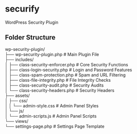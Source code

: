 # securify
WordPress Security Plugin

## Folder Structure
wp-security-plugin/ <br/>
├── wp-security-plugin.php       # Main Plugin File <br/>
├── includes/ <br/>
│   ├── class-security-enforcer.php    # Core Security Functions <br/>
│   ├── class-login-security.php       # Login and Password Features <br/>
│   ├── class-spam-protection.php      # Spam and URL Filtering <br/>
│   ├── class-file-integrity.php       # File Integrity Checks <br/>
│   ├── class-security-audit.php       # Security Audits <br/>
│   └── class-security-headers.php     # Security Headers <br/>
├── assets/ <br/>
│   ├── css/ <br/>
│   │   └── admin-style.css            # Admin Panel Styles <br/>
│   └── js/ <br/>
│       └── admin-scripts.js           # Admin Panel Scripts <br/>
└── views/ <br/>
    └── settings-page.php              # Settings Page Template <br/>
